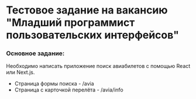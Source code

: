 # Тестовое задание на вакансию "Младший программист пользовательских интерфейсов"

### Основное задание:
Необходимо написать приложение поиск авиабилетов с помощью React или Next.js. 

* Страница формы поиска - /avia
* Страница с карточкой перелёта - /avia/info

